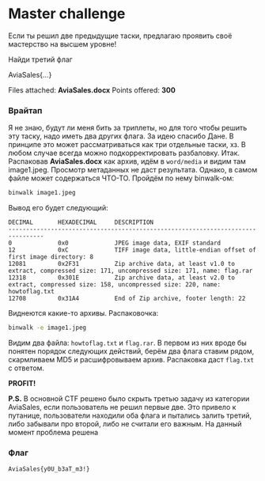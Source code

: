 # Master challenge

Если ты решил две предыдущие таски, предлагаю проявить своё мастерство на высшем уровне!

Найди третий флаг

AviaSales{...}

Files attached: **AviaSales.docx**
Points offered: **300**

### Врайтап

Я не знаю, будут ли меня бить за триплеты, но для того чтобы решить эту таску, надо иметь два других флага. За идею спасибо Дане. В принципе это может рассматриваться как три отдельные таски, хз. В любом случае всегда можно подкорректировать разбаловку. Итак. Распаковав **AviaSales.docx** как архив, идём в `word/media` и видим там image1.jpeg. Просмотр метаданных не даст результата. Однако, в самом файле может содержаться ЧТО-ТО. Пройдём по нему binwalk-ом:

```bash
binwalk image1.jpeg
```

Вывод его будет следующий:

```
DECIMAL       HEXADECIMAL     DESCRIPTION
--------------------------------------------------------------------------------
0             0x0             JPEG image data, EXIF standard
12            0xC             TIFF image data, little-endian offset of first image directory: 8
12081         0x2F31          Zip archive data, at least v1.0 to extract, compressed size: 171, uncompressed size: 171, name: flag.rar
12318         0x301E          Zip archive data, at least v2.0 to extract, compressed size: 158, uncompressed size: 220, name: howtoflag.txt
12708         0x31A4          End of Zip archive, footer length: 22
```

Виднеются какие-то архивы. Распаковочка:

```bash
binwalk -e image1.jpeg
```

Видим два файла: `howtoflag.txt` и `flag.rar`. В первом из них вроде бы понятен порядок следующих действий, берём два флага ставим рядом, скармливаем MD5 и расшифровываем архив. Распаковка даст `flag.txt` с ответом.

**PROFIT!**

**P.S.** В основной CTF решено было скрыть третью задачу из категории AviaSales, если пользователь не решил первые две. Это привело к путанице, пользователи находили оба флага и пытались залить третий, либо забывали про второй, либо не считали его важным. На данный момент проблема решена

### Флаг

```
AviaSales{y0U_b3aT_m3!}
```